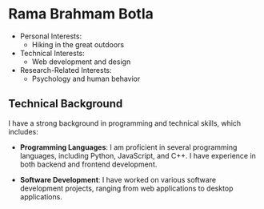 # Rama Brahmam Botla
- Personal Interests:
  - Hiking in the great outdoors
- Technical Interests:
  - Web development and design
- Research-Related Interests:
  - Psychology and human behavior
    
## Technical Background

I have a strong background in programming and technical skills, which includes:

- **Programming Languages**: I am proficient in several programming languages, including Python, JavaScript, and C++. I have experience in both backend and frontend development.

- **Software Development**: I have worked on various software development projects, ranging from web applications to desktop applications.